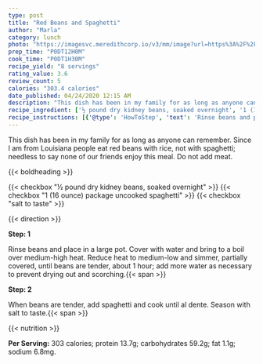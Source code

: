 ```yaml
---
type: post
title: "Red Beans and Spaghetti"
author: "Marla"
category: lunch
photo: "https://imagesvc.meredithcorp.io/v3/mm/image?url=https%3A%2F%2Fimages.media-allrecipes.com%2Fuserphotos%2F5060767.jpg"
prep_time: "P0DT12H0M"
cook_time: "P0DT1H30M"
recipe_yield: "8 servings"
rating_value: 3.6
review_count: 5
calories: "303.4 calories"
date_published: 04/24/2020 12:15 AM
description: "This dish has been in my family for as long as anyone can remember. Since I am from Louisiana people eat red beans with rice, not with spaghetti; needless to say none of our friends enjoy this meal.  Do not add meat."
recipe_ingredient: ['½ pound dry kidney beans, soaked overnight', '1 (16 ounce) package uncooked spaghetti', 'salt to taste']
recipe_instructions: [{'@type': 'HowToStep', 'text': 'Rinse beans and place in a large pot.  Cover with water and bring to a boil over medium-high heat.  Reduce heat to medium-low and simmer, partially covered, until beans are tender, about 1 hour; add more water as necessary to prevent drying out and scorching.\n'}, {'@type': 'HowToStep', 'text': 'When beans are tender, add spaghetti and cook until al dente.  Season with salt to taste.\n'}]
---
```


This dish has been in my family for as long as anyone can remember. Since I am from Louisiana people eat red beans with rice, not with spaghetti; needless to say none of our friends enjoy this meal.  Do not add meat. 

{{< boldheading >}}

{{< checkbox "½ pound dry kidney beans, soaked overnight" >}}
{{< checkbox "1 (16 ounce) package uncooked spaghetti" >}}
{{< checkbox "salt to taste" >}}


{{< direction >}}

**Step: 1**

Rinse beans and place in a large pot.  Cover with water and bring to a boil over medium-high heat.  Reduce heat to medium-low and simmer, partially covered, until beans are tender, about 1 hour; add more water as necessary to prevent drying out and scorching.{{< span >}}

**Step: 2**

When beans are tender, add spaghetti and cook until al dente.  Season with salt to taste.{{< span >}}

{{< nutrition >}}

**Per Serving:** 303 calories; protein 13.7g; carbohydrates 59.2g; fat 1.1g; sodium 6.8mg.